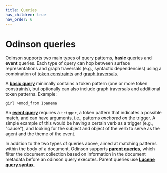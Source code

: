 ```yaml
---  
title: Queries
has_children: true  
nav_order: 6
---  
```


# Odinson queries

Odinson supports two main types of query patterns, **basic** queries and **event** queries.  Each type of query can hop between surface representations and graph traversals (e.g., syntactic dependencies) using a combination of [token constraints](token_constraints.html) and [graph traversals](graph_traversals.html).

A [**basic query**](http://gh.lum.ai/odinson/basic_queries.html) minimally contains a token pattern (one or more token constraints), but optionally can also include graph traversals and additional token patterns.  Example:

    girl >nmod_from Ipanema


An [**event query**](event_queries.html) requires a `trigger`, a token pattern that indicates a possible match, and can have arguments, i.e., patterns _anchored on_ the trigger.  A simple example of this would be having a certain verb as a trigger (e.g., "cause"), and looking for the subject and object of the verb to serve as the agent and the theme of the event.

In addition to the two types of queries above, aimed at matching patterns within the body of a document, Odinson supports [**parent queries**](parent_queries.html), which filter the document collection based on information in the document metadata before an odinson query executes. Parent queries use [**Lucene query syntax**](https://lucene.apache.org/core/2_9_4/queryparsersyntax.html).
